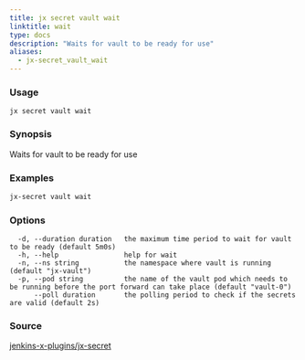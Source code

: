 ```yaml
---
title: jx secret vault wait
linktitle: wait
type: docs
description: "Waits for vault to be ready for use"
aliases:
  - jx-secret_vault_wait
---
```


### Usage

```
jx secret vault wait
```

### Synopsis

Waits for vault to be ready for use

### Examples

  ```bash
  jx-secret vault wait

  ```
### Options

```
  -d, --duration duration   the maximum time period to wait for vault to be ready (default 5m0s)
  -h, --help                help for wait
  -n, --ns string           the namespace where vault is running (default "jx-vault")
  -p, --pod string          the name of the vault pod which needs to be running before the port forward can take place (default "vault-0")
      --poll duration       the polling period to check if the secrets are valid (default 2s)
```



### Source

[jenkins-x-plugins/jx-secret](https://github.com/jenkins-x-plugins/jx-secret)
